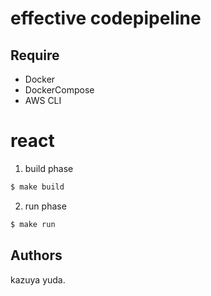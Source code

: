 # effective codepipeline

## Require

- Docker
- DockerCompose
- AWS CLI

# react

1. build phase

```bash
$ make build
```

2. run phase

```bash
$ make run
```

## Authors
kazuya yuda.

